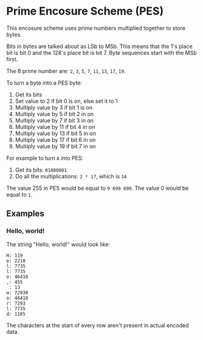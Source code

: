 # Prime Encosure Scheme (PES)

This encosure scheme uses prime numbers multiplied together to store bytes.

Bits in bytes are talked about as LSb to MSb.
This means that the 1's place bit is bit 0 and the 128's place bit is bit 7.
Byte sequences start with the MSb first.

The 8 prime number are: `2`, `3`, `5`, `7`, `11`, `13`, `17`, `19`.

To turn a byte into a PES byte:
1. Get its bits
2. Set value to 2 if bit 0 is on, else set it to 1
3. Multiply value by 3 if bit 1 is on
4. Multiply value by 5 if bit 2 in on
5. Multiply value by 7 if bit 3 in on
6. Multiply value by 11 if bit 4 in on
7. Multiply value by 13 if bit 5 in on
8. Multiply value by 17 if bit 6 in on
9. Multiply value by 19 if bit 7 in on

For example to turn `A` into PES:
1. Get its bits: `01000001`
2. Do all the multiplications: `2 * 17`, which is `34`

The value 255 in PES would be equal to `9 699 690`.
The value 0 would be equal to `1`.

## Examples

### Hello, world!

The string "Hello, world!" would look like:
```
H: 119
e: 2210
l: 7735
l: 7735
o: 46410
,: 455
 : 13
w: 72930
o: 46410
r: 7293
l: 7735
d: 1105
```

The characters at the start of every row aren't present in actual encoded data.
